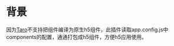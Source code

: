 # 背景
因为[Taro](https://taro-docs.jd.com/docs/taro-in-miniapp#%E6%8A%8A-taro-%E7%BB%84%E4%BB%B6%E7%BC%96%E8%AF%91%E4%B8%BA%E5%8E%9F%E7%94%9F%E8%87%AA%E5%AE%9A%E4%B9%89%E7%BB%84%E4%BB%B6)不支持把组件编译为原生h5组件，此插件读取app.config.js中components的配置，通通打包成h5组件，方便h5应用使用。
